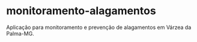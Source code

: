 # monitoramento-alagamentos
Aplicação para monitoramento e prevenção de alagamentos em Várzea da Palma-MG.
